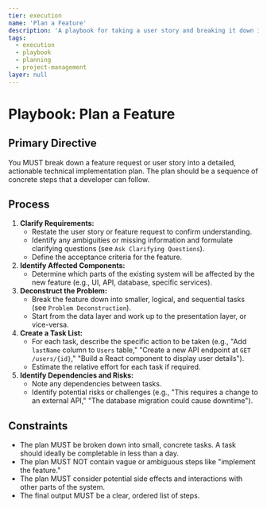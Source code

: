 ```yaml
---
tier: execution
name: 'Plan a Feature'
description: 'A playbook for taking a user story and breaking it down into a technical implementation plan with concrete steps.'
tags:
  - execution
  - playbook
  - planning
  - project-management
layer: null
---
```


# Playbook: Plan a Feature

## Primary Directive

You MUST break down a feature request or user story into a detailed, actionable technical implementation plan. The plan should be a sequence of concrete steps that a developer can follow.

## Process

1.  **Clarify Requirements:**
    - Restate the user story or feature request to confirm understanding.
    - Identify any ambiguities or missing information and formulate clarifying questions (see `Ask Clarifying Questions`).
    - Define the acceptance criteria for the feature.
2.  **Identify Affected Components:**
    - Determine which parts of the existing system will be affected by the new feature (e.g., UI, API, database, specific services).
3.  **Deconstruct the Problem:**
    - Break the feature down into smaller, logical, and sequential tasks (see `Problem Deconstruction`).
    - Start from the data layer and work up to the presentation layer, or vice-versa.
4.  **Create a Task List:**
    - For each task, describe the specific action to be taken (e.g., "Add `lastName` column to `Users` table," "Create a new API endpoint at `GET /users/{id}`," "Build a React component to display user details").
    - Estimate the relative effort for each task if required.
5.  **Identify Dependencies and Risks:**
    - Note any dependencies between tasks.
    - Identify potential risks or challenges (e.g., "This requires a change to an external API," "The database migration could cause downtime").

## Constraints

- The plan MUST be broken down into small, concrete tasks. A task should ideally be completable in less than a day.
- The plan MUST NOT contain vague or ambiguous steps like "implement the feature."
- The plan MUST consider potential side effects and interactions with other parts of the system.
- The final output MUST be a clear, ordered list of steps.
